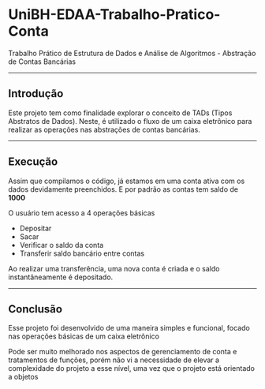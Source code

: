 # UniBH-EDAA-Trabalho-Pratico-Conta
Trabalho Prático de Estrutura de Dados e Análise de Algoritmos - Abstração de Contas Bancárias
<hr>
<h2>Introdução</h2>
Este projeto tem como finalidade explorar o conceito de TADs (Tipos Abstratos de Dados). Neste, é utilizado o fluxo de um caixa eletrônico para realizar as operações nas abstrações de contas bancárias.
<hr>
<h2>Execução</h2>
<p>Assim que compilamos o código, já estamos em uma conta ativa com os dados devidamente preenchidos. E por padrão as contas tem saldo de <strong>1000</strong></p>
<p>O usuário tem acesso a 4 operações básicas</p>
<ul>
  <li>Depositar</li>
  <li>Sacar</li>
  <li>Verificar o saldo da conta</li>
  <li>Transferir saldo bancário entre contas</li>
</ul>
<p>Ao realizar uma transferência, uma nova conta é criada e o saldo instantâneamente é depositado.</p>
<hr>
<h2>Conclusão</h2>
<p>Esse projeto foi desenvolvido de uma maneira simples e funcional, focado nas operações básicas de um caixa eletrônico</p>
<p>Pode ser muito melhorado nos aspectos de gerenciamento de conta e tratamentos de funções, porém não vi a necessidade de elevar a complexidade do projeto a esse nível, uma vez que o projeto está orientado a objetos</p>
